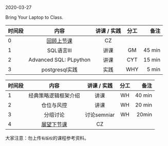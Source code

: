 2020-03-27

Bring Your Laptop to Class. 

|时间段     |  内容    | 讲课 / 实践     |  分工  |备注       |
| :---     |   :----:   |   :----:    |    :----:    | ---: |
|    0     | [回顾上节课](../WW5/WW5-Plan.md)   |  CZ   |          |        |
|    1     | SQL语言III   |  讲课   |    GM     |    45 min    |
|    2     | Advanced SQL: PLpython   |  讲课  |    CYT     |    15 min    |
|    3     | postgresql实践  |  实践   |  WHY  |    5 min    |



|时间段     |  内容    | 讲课 / 实践     |  分工  |备注       |
| :---     |   :----:    |   :----:    |    :----:    |       ---: |
|    1     | 经典策略逻辑框架介绍 |  讲课   |    WH     |   40 min     |
|    2     | 仓位与风控 |  讲课   |    WH     |   20 min     |
|    3     | 分组讨论 |   讨论semniar   |    WH     |    20min     |
|    4     | [展望下节课](../WW7/WW7-Plan.md)     |  CZ   |          |        |


大家注意：勿上传``有版权``的课程参考资料。
